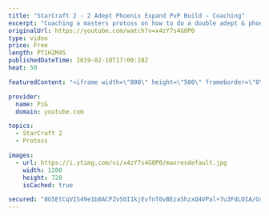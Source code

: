 ```yaml
---
title: "StarCraft 2 - 2 Adept Phoenix Expand PvP Build - Coaching"
excerpt: "Coaching a masters protoss on how to do a double adept & phoenix expand build!   -- Watch live at https://www.twitch.tv/x5_pig My Twitter: https://twitter.com/x5_PiG My Instagram: https://www.instagram.com/pigsc2/ My Facebook: https://www.facebook.com/PiGSC2/  Link to my Discord: https://discordapp.com/invite/SkhbzCM"
originalUrl: https://youtube.com/watch?v=x4zY7s4G0P0
type: video
price: Free
length: PT1H2M4S
publishedDateTime: 2019-02-10T17:00:28Z
heat: 50

featuredContent: "<iframe width=\"800\" height=\"500\" frameborder=\"0\" src=\"https://www.youtube.com/embed/x4zY7s4G0P0\" allow=\"accelerometer; autoplay; encrypted-media; gyroscope; picture-in-picture\" allowfullscreen></iframe>"

provider:
  name: PiG
  domain: youtube.com

topics:
  - StarCraft 2
  - Protoss

images:
  - url: https://i.ytimg.com/vi/x4zY7s4G0P0/maxresdefault.jpg
    width: 1280
    height: 720
    isCached: true

secured: "8G5EtCqVIS49e1b8ACPZvS0I1kjEvfnT0vBEzaShzxQ4VPal+7u3FdLOIA/GsEyo1NOHbLjz0wfxz+cC/Lu9IqnM/N7AEK6UezCys7Jy4sRFmo0LvJeURPg1f75kYqH4E/p7ooCSTKdjaCx+h986HlAtOFyA2qX/SN29L7NXzKZYZ3aOuLhRmAgln4Rt//+oyCKceXgS8LyQVMe9MB3X9YkfQdEj9g89QD4wpkO8LHDNGwpT8JmBsfn8YgiFgB33hQmCixaLiEI3r8OEy/qW+/3FkwRBeshnU2IsiJSbUdmGb1GakB3ihWe+F7XxR/913IfC7dpvycQ79B0c8Tt9x+v+/Sly5Kk37I+najemTrIAohDTmFmxT1Hbh24ukRXzzZQ6PYARoJf+ClLrQuBKeSdbr7uTioDnkeKDAX/Lp8w=;icBO1vDyjGG8FqQ0DFU1ZQ=="
---
```


